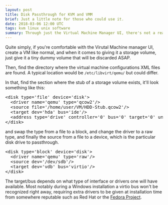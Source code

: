 ```yaml
---
layout: post
title: Disk Passthrough for KVM and VMM
brief: Just a little note for those who could use it.
date: 2018-03-06 12:00 UTC
tags: kvm linux unix software
summary: Through just the Virtual Machine Manager UI, there's not a real way to perform plain disk passthrough to a virtual machine. However, to perform a disk passthrough isn't all that hard with just a tweak to a file.
---
```


Quite simply, if you're comfortable with the Virutal Machine manager UI, create a VM like normal, and when it comes to giving it a storage volume, just give it a tiny dummy volume that will be discarded ASAP.

Then, find the directory where the virtual machine configurations XML files are found. A typical location would be `/etc/libvirt/qemu/` but could differ.

In that, find the section where the stub of a storage volume exists, it'll look something like this:
<pre class="brush: xml">
&lt;disk type='file' device='disk'>
  &lt;driver name='qemu' type='qcow2'/>
  &lt;source file='/home/user/VM/HDD-Stub.qcow2'/>
  &lt;target dev='hda' bus='ide'/>
  &lt;address type='drive' controller='0' bus='0' target='0' unit='0'/>
&lt;/disk>
</pre>

and swap the type from a file to a block, and change the driver to a raw type, and finally the source from a file to a device, which is the particular disk drive to passthrough.

<pre class="brush: xml">
&lt;disk type='block' device='disk'>
  &lt;driver name='qemu' type='raw'/>
  &lt;source dev='/dev/sdb'/>
  &lt;target dev='vdb' bus='virtio'/>
&lt;/disk>
</pre>

The target/bus depends on what type of interface or drivers one will have available. Most notably during a Windows installation a virtio bus won't be recognized right away, requiring extra drivers to be given at installation time from somewhere reputable such as Red Hat or the [Fedora Project](https://docs.fedoraproject.org/quick-docs/en-US/creating-windows-virtual-machines-using-virtio-drivers.html).